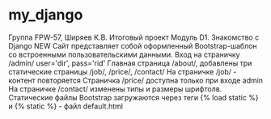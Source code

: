# my_django
Группа FPW-57, Ширяев К.В. Итоговый проект Модуль D1. Знакомство с Django NEW 
Сайт представляет собой оформленный Bootstrap-шаблон со встроенными пользовательскими данными.
Вход на страничку /admin/ user='dir', pass='rid'
Главная страница /about/, добавлены три статические страницы /job/, /price/, /contact/
На страничке /job/ - контент повторяется
Страничка /price/ доступна только при входе admin
На страничке /contact/ изменены типы и размеры шрифтолв.
Статические файлы Bootstrap загружаются через теги {% load static %} и {% static %} - файл default.html
